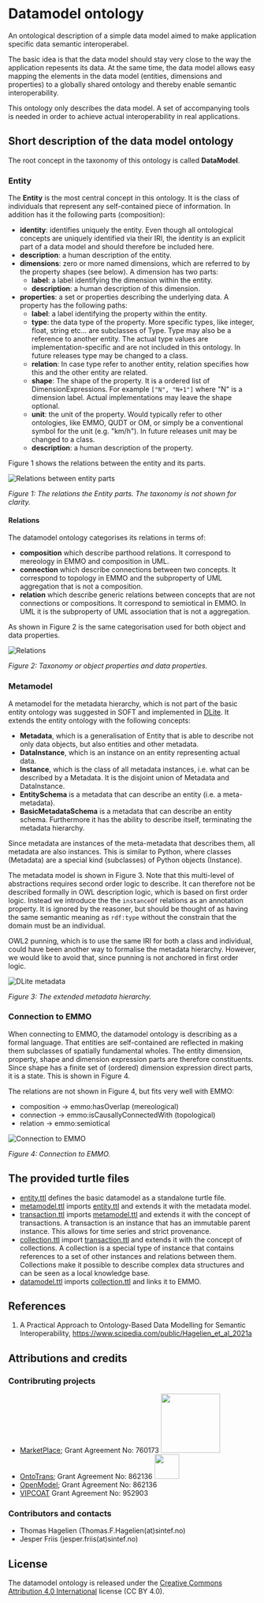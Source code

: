Datamodel ontology
==================
An ontological description of a simple data model aimed to make
application specific data semantic interoperabel.

The basic idea is that the data model should stay very close to the
way the application repesents its data.  At the same time, the data
model allows easy mapping the elements in the data model (entities,
dimensions and properties) to a globally shared ontology and thereby
enable semantic interoperability.

This ontology only describes the data model.  A set of accompanying
tools is needed in order to achieve actual interoperability in real
applications.


Short description of the data model ontology
--------------------------------------------
The root concept in the taxonomy of this ontology is called **DataModel**.


### Entity
The **Entity** is the most central concept in this ontology.  It is the class of individuals that represent any self-contained piece of information.  In addition has it the following parts (composition):
- **identity**: identifies uniquely the entity.  Even though all ontological concepts are uniquely identified via their IRI, the identity is an explicit part of a data model and should therefore be included here.
- **description**: a human description of the entity.
- **dimensions**: zero or more named dimensions, which are referred to by the property shapes (see below).  A dimension has two parts:
  - **label**: a label identifying the dimension within the entity.
  - **description**: a human description of this dimension.
- **properties**: a set or properties describing the underlying data.  A property has the following paths:
  - **label**: a label identifying the property within the entity.
  - **type**: the data type of the property. More specific types, like integer, float, string etc... are subclasses of Type.  Type may also be a reference to another entity.  The actual type values are implementation-specific and are not included in this ontology.  In future releases type may be changed to a class.
  - **relation**: In case type refer to another entity, relation specifies how this and the other entity are related.
  - **shape**: The shape of the property.  It is a ordered list of DimensionExpressions.  For example `["N", "N+1"]` where "N" is a dimension label.  Actual implementations may leave the shape optional.
  - **unit**: the unit of the property.  Would typically refer to other ontologies, like EMMO, QUDT or OM, or simply be a conventional symbol for the unit (e.g. "km/h").  In future releases unit may be changed to a class.
  - **description**: a human description of the property.

Figure 1 shows the relations between the entity and its parts.


![Relations between entity parts](docs/figs/entity.svg)

_Figure 1: The relations the Entity parts.  The taxonomy is not shown for clarity._



#### Relations
The datamodel ontology categorises its relations in terms of:
- **composition** which describe parthood relations.  It correspond to mereology in EMMO and composition in UML.
- **connection** which describe connections between two concepts.  It correspond to topology in EMMO and the subproperty of UML aggregation that is not a composition.
- **relation** which describe generic relations between concepts that are not connections or compositions.  It correspond to semiotical in EMMO.  In UML it is the subproperty of UML association that is not a aggregation.

As shown in Figure 2 is the same categorisation used for both object and data properties.

![Relations](docs/figs/relations.svg)

_Figure 2: Taxonomy or object properties and data properties._



### Metamodel
A metamodel for the metadata hierarchy, which is not part of the basic entity ontology was suggested in SOFT and implemented in [DLite](https://github.com/SINTEF).  It extends the entity ontology with the following concepts:
- **Metadata**, which is a generalisation of Entity that is able to describe not only data objects, but also entities and other metadata.
- **DataInstance**, which is an instance on an entity representing actual data.
- **Instance**, which is the class of all metadata instances, i.e. what can be described by a Metadata.  It is the disjoint union of Metadata and DataInstance.
- **EntitySchema** is a metadata that can describe an entity (i.e. a meta-metadata).
- **BasicMetadataSchema** is a metadata that can describe an entity schema.  Furthermore it has the ability to describe itself, terminating the metadata hierarchy.

Since metadata are instances of the meta-metadata that describes them, all metadata are also instances. This is similar to Python, where classes (Metadata) are a special kind (subclasses) of Python objects (Instance).

The metadata model is shown in Figure 3.  Note that this multi-level of abstractions requires second order logic to describe.  It can therefore not be described formally in OWL description logic, which is based on first order logic.  Instead we introduce the the `instanceOf` relations as an annotation property.  It is ignored by the reasoner, but should be thought of as having the same semantic meaning as `rdf:type` without the constrain that the domain must be an individual.

OWL2 punning, which is to use the same IRI for both a class and individual, could have been another way to formalise the metadata hierarchy.  However, we would like to avoid that, since punning is not anchored in first order logic.

![DLite metadata](docs/figs/metadata.svg)

_Figure 3: The extended metadata hierarchy._


### Connection to EMMO
When connecting to EMMO, the datamodel ontology is describing as a formal language.  That entities are self-contained are reflected in making them subclasses of spatially fundamental wholes.  The entity dimension, property, shape and dimension expression parts are therefore constituents.  Since shape has a finite set of (ordered) dimension expression direct parts, it is a state.  This is shown in Figure 4.

The relations are not shown in Figure 4, but fits very well with EMMO:
- composition -> emmo:hasOverlap (mereological)
- connection -> emmo:isCausallyConnectedWith (topological)
- relation -> emmo:semiotical

![Connection to EMMO](docs/figs/emmo-connection.svg)

_Figure 4: Connection to EMMO._



The provided turtle files
-------------------------
- [entity.ttl](entity.ttl) defines the basic datamodel as a standalone turtle file.
- [metamodel.ttl](metamodel.ttl) imports [entity.ttl](entity.ttl) and extends it with the metadata model.
- [transaction.ttl](transaction.ttl) imports [metamodel.ttl](metamodel.ttl) and extends it with the concept of transactions.  A transaction is an instance that has an immutable parent instance.  This allows for time series and strict provenance.
- [collection.ttl](collection.ttl) import [transaction.ttl](transaction.ttl) and extends it with the concept of collections.  A collection is a special type of instance that contains references to a set of other instances and relations between them.  Collections make it possible to describe complex data structures and can be seen as a local knowledge base.
- [datamodel.ttl](datamodel.ttl) imports [collection.ttl](collection.ttl) and links it to EMMO.


References
----------
1. A Practical Approach to Ontology-Based Data Modelling for Semantic Interoperability, https://www.scipedia.com/public/Hagelien_et_al_2021a



Attributions and credits
------------------------

### Contribruting projects

- [MarketPlace](https://www.the-marketplace-project.eu/);
  Grant Agreement No: 760173
  <img src="https://www.the-marketplace-project.eu/content/dam/iwm/the-marketplace-project/images/MARKETPLACE_LOGO_300dpi.png" width="120">
- [OntoTrans](https://ontotrans.eu/project/);
  Grant Agreement No: 862136
  <img src="https://ontotrans.eu/wp-content/uploads/2020/05/ot_logo_rosa_gro%C3%9F.svg" height="50">
- [OpenModel](https://openmodel.eu/project/);
  Grant Agreement No: 862136
- [VIPCOAT](https://cordis.europa.eu/project/id/952903)
  Grant Agreement No: 952903



### Contributors and contacts

- Thomas Hagelien (Thomas.F.Hagelien(at)sintef.no)
- Jesper Friis (jesper.friis(at)sintef.no)



License
-------
The datamodel ontology is released under the [Creative Commons Attribution 4.0 International](https://creativecommons.org/licenses/by/4.0/legalcode) license (CC BY 4.0).
